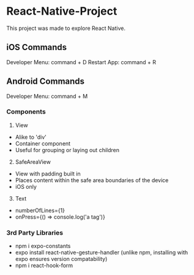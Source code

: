 # React-Native-Project

This project was made to explore React Native. 

## iOS Commands
Developer Menu: command + D
Restart App: command + R

## Android Commands
Developer Menu: command + M

### Components

1. View
- Alike to 'div'
- Container component 
- Useful for grouping or laying out children

2. SafeAreaView
- View with padding built in
- Places content within the safe area boundaries of the device
- iOS only

3. Text
- numberOfLines={1}
- onPress={() => console.log('a tag')}

### 3rd Party Libraries
- npm i expo-constants
- expo install react-native-gesture-handler 
(unlike npm, installing with expo ensures version compatability)
- npm i react-hook-form